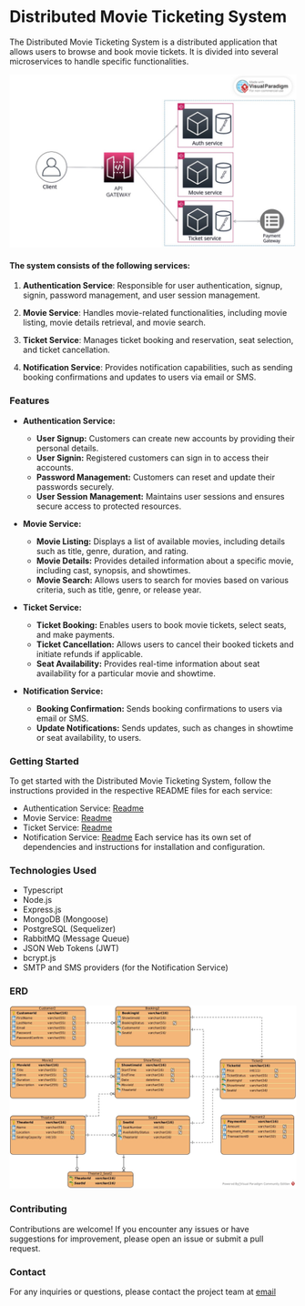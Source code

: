 # Distributed Movie Ticketing System

The Distributed Movie Ticketing System is a distributed application that allows users to browse and book movie tickets. It is divided into several microservices to handle specific functionalities.

![DESIGN](/images/movie-ticketing-system-design.jpeg)

#### The system consists of the following services:

1. **Authentication Service**: Responsible for user authentication, signup, signin, password management, and user session management.

2. **Movie Service**: Handles movie-related functionalities, including movie listing, movie details retrieval, and movie search.

3. **Ticket Service**: Manages ticket booking and reservation, seat selection, and ticket cancellation.

4. **Notification Service**: Provides notification capabilities, such as sending booking confirmations and updates to users via email or SMS.

### Features

- **Authentication Service:**

  - **User Signup:** Customers can create new accounts by providing their personal details.
  - **User Signin:** Registered customers can sign in to access their accounts.
  - **Password Management:** Customers can reset and update their passwords securely.
  - **User Session Management:** Maintains user sessions and ensures secure access to protected resources.

- **Movie Service:**

  - **Movie Listing:** Displays a list of available movies, including details such as title, genre, duration, and rating.
  - **Movie Details:** Provides detailed information about a specific movie, including cast, synopsis, and showtimes.
  - **Movie Search:** Allows users to search for movies based on various criteria, such as title, genre, or release year.

- **Ticket Service:**

  - **Ticket Booking:** Enables users to book movie tickets, select seats, and make payments.
  - **Ticket Cancellation:** Allows users to cancel their booked tickets and initiate refunds if applicable.
  - **Seat Availability:** Provides real-time information about seat availability for a particular movie and showtime.

- **Notification Service:**

  - **Booking Confirmation:** Sends booking confirmations to users via email or SMS.
  - **Update Notifications:** Sends updates, such as changes in showtime or seat availability, to users.

### Getting Started

To get started with the Distributed Movie Ticketing System, follow the instructions provided in the respective README files for each service:

- Authentication Service: [Readme](https://github.com/belovetech/movie-ticketing-system/tree/main/auth_service)
- Movie Service: [Readme](https://github.com/belovetech/movie-ticketing-system/tree/main/movie_service)
- Ticket Service: [Readme](https://github.com/belovetech/movie-ticketing-system/tree/main/ticket_service)
- Notification Service: [Readme](https://github.com/belovetech/movie-ticketing-system/tree/main/notification_service)
  Each service has its own set of dependencies and instructions for installation and configuration.

### Technologies Used

- Typescript
- Node.js
- Express.js
- MongoDB (Mongoose)
- PostgreSQL (Sequelizer)
- RabbitMQ (Message Queue)
- JSON Web Tokens (JWT)
- bcrypt.js
- SMTP and SMS providers (for the Notification Service)

### ERD

![ERD](/images/movie-ticketing-system-ERD.jpg)

### Contributing

Contributions are welcome! If you encounter any issues or have suggestions for improvement, please open an issue or submit a pull request.

### Contact

For any inquiries or questions, please contact the project team at [email](belovetech@gmail.com)
